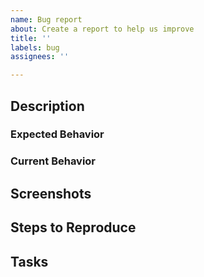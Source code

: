```yaml
---
name: Bug report
about: Create a report to help us improve
title: ''
labels: bug
assignees: ''

---
```


<!--
Please provide a compelling title to the issue. The title sells the issue. Don’t sacrifice allure for brevity.

NOTE: Please uncomment (Ctrl/Cmd + /) the header lines if
you have that information about the issue
-->

<!--
Describe the bug. Provide a clear and concise description of what the bug is.
Provide actual and expected behavior of the bug.
-->
## Description

<!--
A clear and concise description of what you expected to happen.
-->
### Expected Behavior

<!--
A clear and concise description of what is happening currently.
-->
### Current Behavior

<!--
Provide screenshots of the issue if possible.
-->
## Screenshots

<!--
Provide steps to reproduce the bug.

Steps to reproduce the behavior:
1. Go to '...'
2. Click on '....'
3. Scroll down to '....'
4. See error
-->
## Steps to Reproduce

<!--
Include specific tasks in the order they need to be done in.
-->
## Tasks

<!--
 Provide Additional context about the issue. Examples: version, OS, Browser, Other environment information, error logs, etc.

**Desktop (please complete the following information):**

- OS: [e.g. iOS]
- Browser [e.g. chrome, safari]
- Version [e.g. 22]

**Smartphone (please complete the following information):**

- Device: [e.g. iPhone6]
- OS: [e.g. iOS8.1]
- Browser [e.g. stock browser, safari]
- Version [e.g. 22]
-->
<!-- ## Additional Context -->

